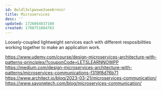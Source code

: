 ```yaml
---
id: 8wldl3xlpwxwe2uee6rnnzr
title: Microservices
desc: ''
updated: 1726864837160
created: 1708751084763
---
```



Loosely-coupled lightweight services each with different resposibilities working together to make an application work.


https://www.udemy.com/course/design-microservices-architecture-with-patterns-principles/?couponCode=LETSLEARNNOWPP
https://medium.com/design-microservices-architecture-with-patterns/microservices-communications-f319f8d76b71
https://www.architect.io/blog/2023-03-21/microservices-communication/
https://www.sayonetech.com/blog/microservices-communication/